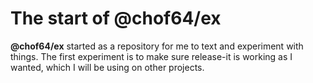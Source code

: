 # The start of @chof64/ex

**@chof64/ex** started as a repository for me to text and experiment with things.
The first experiment is to make sure release-it is working as I wanted, which I
will be using on other projects.
